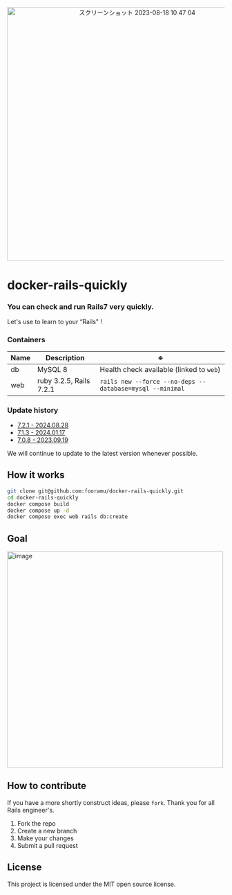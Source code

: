 
<div align="center">
  <img width="586" alt="スクリーンショット 2023-08-18 10 47 04" src="https://github.com/fooramu/docker-rails-quickly/assets/434513/94cd06e1-27d7-4b4a-9941-f392e730f966">
</div>

# docker-rails-quickly

### You can check and run Rails7 very quickly.

Let's use to learn to your “Rails" !

### Containers

Name | Description | ※
--- | --- | ---
db | MySQL 8 | Health check available (linked to `web`)
web | ruby 3.2.5, Rails 7.2.1 | `rails new --force --no-deps --database=mysql --minimal`

### Update history

- <a href="https://github.com/fooramu/docker-rails-quickly/commit/2808c6f2c4d4c6d0c5f2a53df64a9add2d46057f">7.2.1 - 2024.08.28</a>
- <a href="https://github.com/fooramu/docker-rails-quickly/commit/9122719f30aff81233962ad9c331bce06c1102bf">7.1.3 - 2024.01.17</a>
- <a href="https://github.com/fooramu/docker-rails-quickly/commit/1fbd12381ed9ca66f016fa51bb9ab09094cfa9f4">7.0.8 - 2023.09.19</a>

We will continue to update to the latest version whenever possible.

## How it works

```bash
git clone git@github.com:fooramu/docker-rails-quickly.git
cd docker-rails-quickly
docker compose build
docker compose up -d
docker compose exec web rails db:create
```

## Goal

<img width="500" alt="image" src="https://github.com/fooramu/docker-rails-quickly/assets/434513/4e258ba4-4970-4ac1-93c7-9bc4fee563e8">

## How to contribute

If you have a more shortly construct ideas, please `fork`.
Thank you for all Rails engineer's.

1. Fork the repo
2. Create a new branch
3. Make your changes
4. Submit a pull request

## License

This project is licensed under the MIT open source license.
